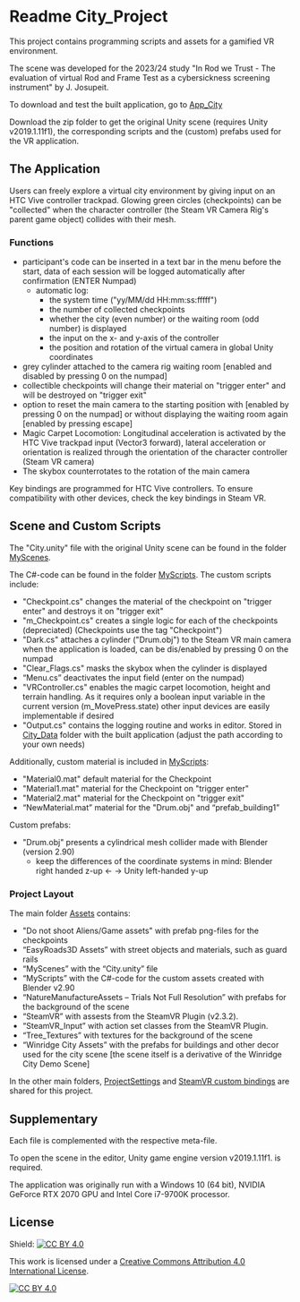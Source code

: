 # Readme City_Project
This project contains programming scripts and assets for a gamified VR environment.
 
The scene was developed for the 2023/24 study "In Rod we Trust - The evaluation of virtual Rod and Frame Test as a cybersickness screening instrument" by J. Josupeit.
 
To download and test the built application, go to [App_City](https://github.com/JudiJ/App_City)
 
Download the zip folder to get the original Unity scene (requires Unity v2019.1.11f1), the corresponding scripts and the (custom) prefabs used for the VR application.
 
## The Application
Users can freely explore a virtual city environment by giving input on an HTC Vive controller trackpad. Glowing green circles (checkpoints) can be "collected" when the character controller (the Steam VR Camera Rig's parent game object) collides with their mesh. 
 
### Functions
- participant's code can be inserted in a text bar in the menu before the start, data of each session will be logged automatically after confirmation (ENTER Numpad)
  - automatic log:
     - the system time ("yy/MM/dd HH:mm:ss:fffff")
     - the number of collected checkpoints
     - whether the city (even number) or the waiting room (odd number) is displayed
     - the input on the x- and   y-axis of the controller
     - the position and rotation of the virtual camera in global Unity coordinates
- grey cylinder attached to the camera rig  waiting room [enabled and disabled by pressing 0 on the numpad]
- collectible checkpoints will change their material on "trigger enter" and will be destroyed on "trigger exit"
- option to reset the main camera to the starting position with  [enabled by pressing 0 on the numpad] or without displaying the waiting room again [enabled by pressing escape]
- Magic Carpet Locomotion: Longitudinal acceleration is activated by the HTC Vive trackpad input (Vector3 forward), lateral acceleration or orientation is realized through the orientation of the character controller (Steam VR camera)
- The skybox counterrotates to the rotation of the main camera
 
Key bindings are programmed for HTC Vive controllers. To ensure compatibility with other devices, check the key bindings in Steam VR.
 
## Scene and Custom Scripts
The "City.unity" file with the original Unity scene can be found in the folder [MyScenes](https://github.com/FAndrees/City_Project/tree/main/Assets/MyScenes).
 
The C#-code can be found in the folder [MyScripts](https://github.com/FAndrees/City_Project/tree/main/Assets/MyScripts). The custom scripts include:
- "Checkpoint.cs" changes the material of the checkpoint on "trigger enter" and destroys it on "trigger exit"
- "m_Checkpoint.cs" creates a single logic for each of the checkpoints (depreciated) (Checkpoints use the tag "Checkpoint")
- "Dark.cs" attaches a cylinder ("Drum.obj") to the Steam VR main camera when the application is loaded, can be dis/enabled by pressing 0 on the numpad
- "Clear_Flags.cs" masks the skybox when the cylinder is displayed
- “Menu.cs” deactivates the input field (enter on the numpad)
- "VRController.cs" enables the magic carpet locomotion, height and terrain handling. As it requires only a boolean input variable in the current version (m_MovePress.state) other input devices are easily implementable if desired 
- "Output.cs" contains the logging routine and works in editor. Stored in [City_Data](https://github.com/FAndrees/City_Project/tree/main/City_Data) folder with the built application (adjust the path according to your own needs)
 
Additionally, custom material is included in [MyScripts](https://github.com/FAndrees/City_Project/tree/main/Assets/MyScripts):
- "Material0.mat" default material for the Checkpoint
- "Material1.mat" material for the Checkpoint on "trigger enter"
- "Material2.mat" material for the Checkpoint on "trigger exit"
- “NewMaterial.mat” material for the "Drum.obj" and “prefab_building1”
 
Custom prefabs:
- "Drum.obj" presents a cylindrical mesh collider made with Blender (version 2.90)
  - keep the differences of the coordinate systems in mind: Blender right handed z-up <- -> Unity left-handed y-up
 
### Project Layout
The main folder [Assets](https://github.com/FAndrees/City_Project/tree/main/Assets) contains:
- "Do not shoot Aliens/Game assets" with prefab png-files for the checkpoints
- “EasyRoads3D Assets” with street objects and materials, such as guard rails
- “MyScenes” with the “City.unity” file
- “MyScripts” with the C#-code for the custom assets created with Blender v2.90
- “NatureManufactureAssets – Trials Not Full Resolution” with prefabs for the background of the scene
- “SteamVR” with assests from the SteamVR Plugin (v2.3.2).
- “SteamVR_Input” with action set classes from the SteamVR Plugin.
- “Tree_Textures” with textures  for the background of the scene
- “Winridge City Assets” with the prefabs for buildings and other decor used for the city scene [the scene itself is a derivative of the Winridge City Demo Scene]
 
In the other main folders, [ProjectSettings](https://github.com/FAndrees/City_Project/tree/main/ProjectSettings) and [SteamVR custom bindings](https://github.com/FAndrees/City_Project/tree/main/SteamVR_SteamVR_city/1) are shared for this project.
 
## Supplementary
Each file is complemented with the respective meta-file.
 
To open the scene in the editor, Unity game engine version v2019.1.11f1. is required.
 
The application was originally run with a Windows 10 (64 bit), NVIDIA GeForce RTX 2070 GPU and Intel Core i7-9700K processor.

## License
Shield: [![CC BY 4.0][cc-by-shield]][cc-by]
 
This work is licensed under a
[Creative Commons Attribution 4.0 International License][cc-by].
 
[![CC BY 4.0][cc-by-image]][cc-by]
 
[cc-by]: http://creativecommons.org/licenses/by/4.0/
[cc-by-image]: https://i.creativecommons.org/l/by/4.0/88x31.png
[cc-by-shield]: https://img.shields.io/badge/License-CC%20BY%204.0-lightgrey.svg
